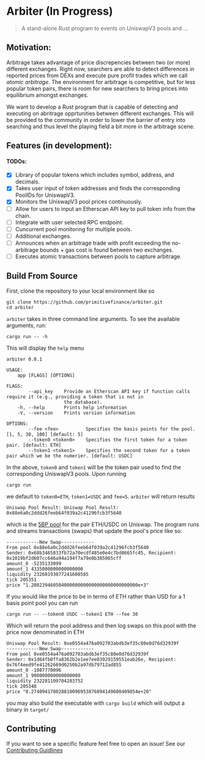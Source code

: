 # Arbiter (In Progress)

> A stand-alone Rust program to events on UniswapV3 pools and ...

## Motivation:

Arbitrage takes advantage of price discrepencies between two (or more) different exchanges. Right now, searchers are able to detect differences in reported prices from DEXs and execute pure profit trades which we call *atomic arbitrage*. The environment for arbitrage is competitive, but for less popular token pairs, there is room for new searchers to bring prices into equilibrium amongst exchanges. 

We want to develop a Rust program that is capable of detecting and executing on abritrage opprtunities between different exchanges. This will be provided to the community in order to lower the barrier of entry into searching and thus level the playing field a bit more in the arbitrage scene.

## Features (in development):
 
#### TODOs: 
- [x] Library of popular tokens which includes symbol, address, and decimals. 
- [x] Takes user input of token addresses and finds the corresponding PoolIDs for UniswapV3.
- [x] Monitors the UniswapV3 pool prices continuously.
- [ ] Allow for users to input an Etherscan API key to pull token info from the chain.
- [ ] Integrate with user selected RPC endpoint.
- [ ] Cuncurrent pool monitoring for multiple pools.
- [ ] Additional exchanges.
- [ ] Announces when an arbitrage trade with profit exceeding the no-arbitrage bounds + gas cost is found between two exchanges.
- [ ] Executes atomic transactions between pools to capture arbitrage.

## Build From Source

First, clone the repository to your local environment like so
```console
git clone https://github.com/primitivefinance/arbiter.git
cd arbiter
```

`arbiter` takes in three command line arguments. To see the available arguments, run:
```console
cargo run -- -h
```
This will display the `help` menu
```console
arbiter 0.0.1

USAGE:
    app [FLAGS] [OPTIONS]

FLAGS:
        --api_key    Provide an Etherscan API key if function calls require it (e.g., providing a token that is not in
                     the database).
    -h, --help       Prints help information
    -V, --version    Prints version information

OPTIONS:
        --fee <fee>          Specifies the basis points for the pool. [1, 5, 30, 100] [default: 5]
        --token0 <token0>    Specifies the first token for a token pair. [default: ETH]
        --token1 <token1>    Specifies the second token for a token pair which we be the numerier. [default: USDC]
```

In the above, `token0` and `token1` will be the token pair used to find the corresponding UniswapV3 pools. Upon running
```console
cargo run
```
we default to `token0=ETH`, `token1=USDC` and `fee=5`. `arbiter` will return results
```console
Uniswap Pool Result: Uniswap Pool Result: 0x88e6a0c2ddd26feeb64f039a2c41296fcb3f5640
```
which is the [5BP pool](https://info.uniswap.org/#/pools/0x88e6a0c2ddd26feeb64f039a2c41296fcb3f5640) for the pair ETH/USDC on Uniswap. The program runs and streams transactions (swaps) that update the pool's price like so:
```
------------New Swap------------
From pool 0x88e6a0c2ddd26feeb64f039a2c41296fcb3f5640
Sender: 0x68b3465833fb72a70ecdf485e0e4c7bd8665fc45, Recipient: 0x1019bf2d607cc646a94a194f7a79e0b385065cff
amount_0 -5235133099
amount_1 4335000000000000000
liquidity 23260193077241608585
tick 205351
price "1.208239460504000000000000000000000000000e+3"
```
If you would like the price to be in terms of ETH rather than USD for a 1 basis point pool you can run
```console
cargo run -- --token0 USDC --token1 ETH --fee 30
```
Which will return the pool address and then log swaps on this pool with the price now denominated in ETH
``` console
Uniswap Pool Result: 0xe0554a476a092703abdb3ef35c80e0d76d32939f
------------New Swap------------
From pool 0xe0554a476a092703abdb3ef35c80e0d76d32939f
Sender: 0x1d64fb0ffa8362b2e1ee7ee03929159551eab26e, Recipient: 0x76f4eed9fe41262669d0250b2a97db79712ad855
amount_0 -1087770096
amount_1 900000000000000000
liquidity 232281109704283752
tick 205348
price "8.274094178028810096953876094149600409854e+20"
```
you may also build the executable with `cargo build` which will output a binary in `target/`

## Contributing

If you want to see a specific feature feel free to open an issue!
See our [Contributing Guidlines](https://github.com/primitivefinance/.github/pull/3/files#diff-eca12c0a30e25b4b46522ebf89465a03ba72a03f540796c979137931d8f92055)
